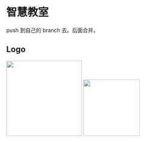 # 智慧教室

push 到自己的 branch 去。后面合并。

## Logo

<img src="https://raw.githubusercontent.com/xpuintelligence/Intelligence_classroom/master/logo/logo-without-background.png" style="width:200px;">

<img src="https://raw.githubusercontent.com/xpuintelligence/Intelligence_classroom/master/logo/logo.jpg" style="width:150px">